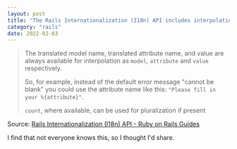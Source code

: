 ```yaml
---
layout: post
title: "The Rails Internationalization (I18n) API includes interpolation for error messages"
category: "rails"
date: 2022-02-03
---
```


> The translated model name, translated attribute name, and value are always available for interpolation as `model`, `attribute` and `value` respectively.
>
> So, for example, instead of the default error message "cannot be blank" you could use the attribute name like this: `"Please fill in your %{attribute}"`.
>
> `count`, where available, can be used for pluralization if present

Source: [Rails Internationalization (I18n) API - Ruby on Rails Guides](https://guides.rubyonrails.org/i18n.html#error-message-interpolation)

I find that not everyone knows this, so I thought I'd share.
